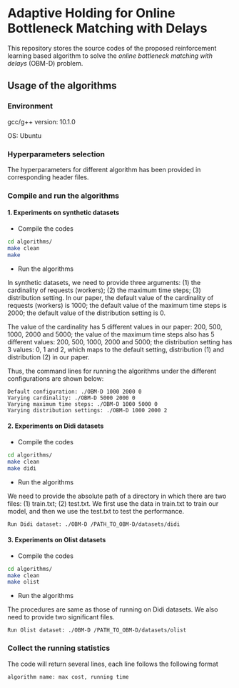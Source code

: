 # Adaptive Holding for Online Bottleneck Matching with Delays

This repository stores the source codes of the proposed reinforcement learning based algorithm to solve the *online bottleneck matching with delays* (OBM-D) problem.

## Usage of the algorithms

### Environment

gcc/g++ version: 10.1.0

OS: Ubuntu

### Hyperparameters selection

The hyperparameters for different algorithm has been provided in corresponding header files. 

### Compile and run the algorithms

#### 1. Experiments on synthetic datasets

- Compile the codes

```bash
cd algorithms/
make clean
make
```

- Run the algorithms

In synthetic datasets, we need to provide three arguments: (1) the cardinality of requests (workers); (2) the maximum time steps; (3) distribution setting. 
In our paper, the default value of the cardinality of requests (workers) is 1000; the default value of the maximum time steps is 2000; the default value of the 
distribution setting is 0. 

The value of the cardinality has 5 different values in our paper: 200, 500, 1000, 2000 and 5000; the value of the maximum time steps also has 5 different values: 
200, 500, 1000, 2000 and 5000; the distribution setting has 3 values: 0, 1 and 2, which maps to the default setting, distribution (1) and distribution (2) in our
paper. 

Thus, the command lines for running the algorithms under the different configurations are shown below:

```
Default configuration: ./OBM-D 1000 2000 0
Varying cardinality: ./OBM-D 5000 2000 0
Varying maximum time steps: ./OBM-D 1000 5000 0
Varying distribution settings: ./OBM-D 1000 2000 2
```

#### 2. Experiments on Didi datasets

- Compile the codes

```bash
cd algorithms/
make clean
make didi
```

- Run the algorithms

We need to provide the absolute path of a directory in which there are two files: (1) train.txt; (2) test.txt. We first use the data in train.txt to train our model,
and then we use the test.txt to test the performance. 

```
Run Didi dataset: ./OBM-D /PATH_TO_OBM-D/datasets/didi
```

#### 3. Experiments on Olist datasets

- Compile the codes

```bash
cd algorithms/
make clean
make olist
```

- Run the algorithms

The procedures are same as those of running on Didi datasets. We also need to provide two significant files.

```
Run Olist dataset: ./OBM-D /PATH_TO_OBM-D/datasets/olist
```

### Collect the running statistics

The code will return several lines, each line follows the following format
```
algorithm name: max cost, running time

```

